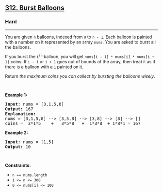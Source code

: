 <h2><a href="https://leetcode.com/problems/burst-balloons/">312. Burst Balloons</a></h2><h3>Hard</h3><hr><div style="user-select: auto;"><p style="user-select: auto;">You are given <code style="user-select: auto;">n</code> balloons, indexed from <code style="user-select: auto;">0</code> to <code style="user-select: auto;">n - 1</code>. Each balloon is painted with a number on it represented by an array <code style="user-select: auto;">nums</code>. You are asked to burst all the balloons.</p>

<p style="user-select: auto;">If you burst the <code style="user-select: auto;">i<sup style="user-select: auto;">th</sup></code> balloon, you will get <code style="user-select: auto;">nums[i - 1] * nums[i] * nums[i + 1]</code> coins. If <code style="user-select: auto;">i - 1</code> or <code style="user-select: auto;">i + 1</code> goes out of bounds of the array, then treat it as if there is a balloon with a <code style="user-select: auto;">1</code> painted on it.</p>

<p style="user-select: auto;">Return <em style="user-select: auto;">the maximum coins you can collect by bursting the balloons wisely</em>.</p>

<p style="user-select: auto;">&nbsp;</p>
<p style="user-select: auto;"><strong style="user-select: auto;">Example 1:</strong></p>

<pre style="user-select: auto;"><strong style="user-select: auto;">Input:</strong> nums = [3,1,5,8]
<strong style="user-select: auto;">Output:</strong> 167
<strong style="user-select: auto;">Explanation:</strong>
nums = [3,1,5,8] --&gt; [3,5,8] --&gt; [3,8] --&gt; [8] --&gt; []
coins =  3*1*5    +   3*5*8   +  1*3*8  + 1*8*1 = 167</pre>

<p style="user-select: auto;"><strong style="user-select: auto;">Example 2:</strong></p>

<pre style="user-select: auto;"><strong style="user-select: auto;">Input:</strong> nums = [1,5]
<strong style="user-select: auto;">Output:</strong> 10
</pre>

<p style="user-select: auto;">&nbsp;</p>
<p style="user-select: auto;"><strong style="user-select: auto;">Constraints:</strong></p>

<ul style="user-select: auto;">
	<li style="user-select: auto;"><code style="user-select: auto;">n == nums.length</code></li>
	<li style="user-select: auto;"><code style="user-select: auto;">1 &lt;= n &lt;= 300</code></li>
	<li style="user-select: auto;"><code style="user-select: auto;">0 &lt;= nums[i] &lt;= 100</code></li>
</ul>
</div>
